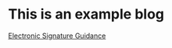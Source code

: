 # This is an example blog

[Electronic Signature Guidance](https://github.com/trbouma/example-blog/blob/master/entries/2020-04-16-esig.md)
